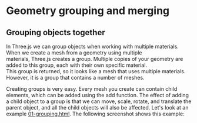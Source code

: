 # Geometry grouping and merging
## Grouping objects together
In Three.js we can group objects when working with multiple materials. When we create a mesh from a geometry using multiple<br>
materials, Three.js creates a group. Multiple copies of your geometry are added to this group, each with their own specific material. <br>
This group is returned, so it looks like a mesh that uses multiple materials. However, it is a group that contains a number of meshes. <br>

Creating groups is very easy. Every mesh you create can contain child elements, which can
be added using the add function. The effect of adding a child object to a group is that we
can move, scale, rotate, and translate the parent object, and all the child objects will also be
affected. Let's look at an example [01-grouping.html](https://cg2021c.github.io/threejs-presentation-anak-ambis/learning-threejs-master/chapter-08/01-grouping.html). The following screenshot shows 
this example:
